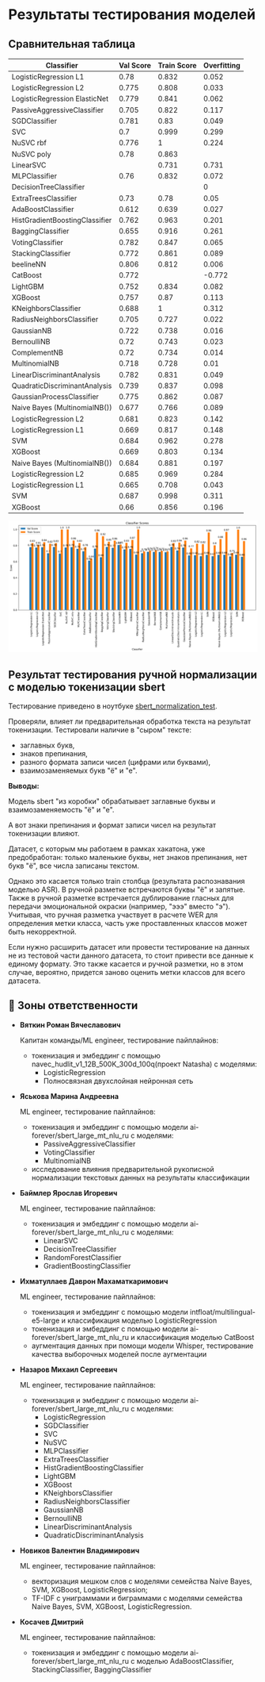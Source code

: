 # Результаты тестирования моделей

## Сравнительная таблица

| Classifier                         | Val Score | Train Score | Overfitting |
|------------------------------------|-----------|-------------|-------------|
| LogisticRegression L1              | 0.78      | 0.832       | 0.052       |
| LogisticRegression L2              | 0.775     | 0.808       | 0.033       |
| LogisticRegression ElasticNet      | 0.779     | 0.841       | 0.062       |
| PassiveAggressiveClassifier        | 0.705     | 0.822       | 0.117       |
| SGDClassifier                      | 0.781     | 0.83        | 0.049       |
| SVC                                | 0.7       | 0.999       | 0.299       |
| NuSVC rbf                          | 0.776     | 1           | 0.224       |
| NuSVC poly                         | 0.78      | 0.863       |             |
| LinearSVC                          |           | 0.731       | 0.731       |
| MLPClassifier                      | 0.76      | 0.832       | 0.072       |
| DecisionTreeClassifier             |           |             | 0           |
| ExtraTreesClassifier               | 0.73      | 0.78        | 0.05        |
| AdaBoostClassifier                 | 0.612     | 0.639       | 0.027       |
| HistGradientBoostingClassifier     | 0.762     | 0.963       | 0.201       |
| BaggingClassifier                  | 0.655     | 0.916       | 0.261       |
| VotingClassifier                   | 0.782     | 0.847       | 0.065       |
| StackingClassifier                 | 0.772     | 0.861       | 0.089       |
| beelineNN                          | 0.806     | 0.812       | 0.006       |
| CatBoost                           | 0.772     |             | -0.772      |
| LightGBM                           | 0.752     | 0.834       | 0.082       |
| XGBoost                            | 0.757     | 0.87        | 0.113       |
| KNeighborsClassifier               | 0.688     | 1           | 0.312       |
| RadiusNeighborsClassifier          | 0.705     | 0.727       | 0.022       |
| GaussianNB                         | 0.722     | 0.738       | 0.016       |
| BernoulliNB                        | 0.72      | 0.743       | 0.023       |
| ComplementNB                       | 0.72      | 0.734       | 0.014       |
| MultinomialNB                      | 0.718     | 0.728       | 0.01        |
| LinearDiscriminantAnalysis         | 0.782     | 0.831       | 0.049       |
| QuadraticDiscriminantAnalysis      | 0.739     | 0.837       | 0.098       |
| GaussianProcessClassifier          | 0.775     | 0.862       | 0.087       |
| Naive Bayes (MultinomialNB())      | 0.677     | 0.766       | 0.089       |
| LogisticRegression L2              | 0.681     | 0.823       | 0.142       |
| LogisticRegression L1              | 0.669     | 0.817       | 0.148       |
| SVM                                | 0.684     | 0.962       | 0.278       |
| XGBoost                            | 0.669     | 0.803       | 0.134       |
| Naive Bayes (MultinomialNB())      | 0.684     | 0.881       | 0.197       |
| LogisticRegression L2              | 0.685     | 0.969       | 0.284       |
| LogisticRegression L1              | 0.665     | 0.708       | 0.043       |
| SVM                                | 0.687     | 0.998       | 0.311       |
| XGBoost                            | 0.66      | 0.856       | 0.196       |

<img src='./data/img/classifier_scores.png'>

## Результат тестирования ручной нормализации с моделью токенизации sbert
Тестирование приведено в ноутбуке [sbert_normalization_test](https://github.com/kosatchev/ClarityAnalyzer/blob/636410cc88ab1a55d1e1e9516b92d0f90a8741c7/research/sbert_normalization_test.ipynb).

Проверяли, влияет ли предварительная обработка текста на результат токенизации. Тестировали наличие в "сыром" тексте:
* заглавных букв,
* знаков препинания,
* разного формата записи чисел (цифрами или буквами),
* взаимозаменяемых букв "ё" и "е".

**Выводы:**

Модель sbert "из коробки" обрабатывает заглавные буквы и взаимозаменяемость "ё" и "е".

А вот знаки препинания и формат записи чисел на результат токенизации влияют.

Датасет, с которым мы работаем в рамках хакатона, уже предобработан: только маленькие буквы, нет знаков препинания, нет букв "ё", все числа записаны текстом.

Однако это касается только train столбца (результата распознавания моделью ASR). В ручной разметке встречаются буквы "ё" и запятые. Также в ручной разметке встречается дублирование гласных для передачи эмоциональной окраски (например, "эээ" вместо "э"). Учитывая, что ручная разметка участвует в расчете WER для определения метки класса, часть уже проставленных классов может быть некорректной.

Если нужно расширить датасет или провести тестирование на данных не из тестовой части данного датасета, то стоит привести все данные к единому формату. Это также касается и ручной разметки, но в этом случае, вероятно, придется заново оценить метки классов для всего датасета.

## 👥 Зоны ответственности

- **Вяткин Роман Вячеславович**

  Капитан команды/ML engineer, тестирование пайплайнов:
  - токенизация и эмбеддинг с помощью navec_hudlit_v1_12B_500K_300d_100q(проект Natasha) с моделями:
    - LogisticRegression
    - Полносвязная двухслойная нейронная сеть

- **Яськова Марина Андреевна**

  ML engineer, тестирование пайплайнов:
  - токенизация и эмбеддинг с помощью модели ai-forever/sbert_large_mt_nlu_ru с моделями:
    - PassiveAggressiveClassifier
    - VotingClassifier
    - MultinomialNB
  - исследование влияния предварительной рукописной нормализации текстовых данных на результаты классификации

- **Баймлер Ярослав Игоревич**

  ML engineer, тестирование пайплайнов:
  - токенизация и эмбеддинг с помощью модели ai-forever/sbert_large_mt_nlu_ru с моделями:
    - LinearSVC
    - DecisionTreeClassifier
    - RandomForestClassifier
    - GradientBoostingClassifier

- **Ихматуллаев Даврон Махаматкаримович**

  ML engineer, тестирование пайплайнов:
  - токенизация и эмбеддинг с помощью модели intfloat/multilingual-e5-large и классификация моделью LogisticRegression
  - токенизация и эмбеддинг с помощью модели ai-forever/sbert_large_mt_nlu_ru и классификация моделью CatBoost
  - аугментация данных при помощи модели Whisper, тестирование качества выборочных моделей после аугментации 


- **Назаров Михаил Сергеевич**

  ML engineer, тестирование пайплайнов:
  - токенизация и эмбеддинг с помощью модели ai-forever/sbert_large_mt_nlu_ru с моделями:
    - LogisticRegression
    - SGDClassifier
    - SVC
    - NuSVC
    - MLPClassifier
    - ExtraTreesClassifier
    - HistGradientBoostingClassifier
    - LightGBM
    - XGBoost
    - KNeighborsClassifier
    - RadiusNeighborsClassifier
    - GaussianNB
    - BernoulliNB
    - LinearDiscriminantAnalysis
    - QuadraticDiscriminantAnalysis

- **Новиков Валентин Владимирович**

  ML engineer, тестирование пайплайнов:
  - векторизация мешком слов с моделями семейства Naive Bayes, SVM, XGBoost, LogisticRegression;
  - TF-IDF с униграммами и биграммами с моделями семейства Naive Bayes, SVM, XGBoost, LogisticRegression.

- **Косачев Дмитрий**

  ML engineer, тестирование пайплайнов:
  - токенизация и эмбеддинг с помощью модели ai-forever/sbert_large_mt_nlu_ru с моделью AdaBoostClassifier, StackingClassifier, BaggingClassifier
